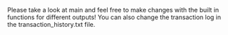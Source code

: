Please take a look at main and feel free to make changes with the built in functions for different outputs! You can also change the transaction log in the transaction_history.txt file.
